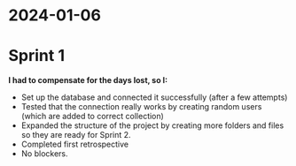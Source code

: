 # 2024-01-06

# Sprint 1

**I had to compensate for the days lost, so I:**

- Set up the database and connected it successfully (after a few attempts)
- Tested that the connection really works by creating random users (which are added to correct collection)
- Expanded the structure of the project by creating more folders and files so they are ready for Sprint 2.
- Completed first retrospective
- No blockers.
